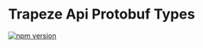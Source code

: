 # Trapeze Api Protobuf Types

 [![npm version](https://badge.fury.io/js/%40donmahallem%2Ftrapeze-api-protobuf.svg)](https://badge.fury.io/js/%40donmahallem%2Ftrapeze-api-protobuf)
